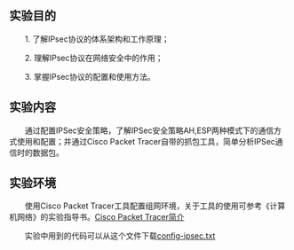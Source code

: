 ## 实验目的

&emsp;&emsp;1. 了解IPsec协议的体系架构和工作原理；

&emsp;&emsp;2. 理解IPsec协议在网络安全中的作用；

&emsp;&emsp;3. 掌握IPsec协议的配置和使用方法。


## 实验内容

&emsp;&emsp;通过配置IPSec安全策略，了解IPSec安全策略AH,ESP两种模式下的通信方式使用和配置；并通过Cisco Packet Tracer自带的抓包工具，简单分析IPSec通信时的数据包。

## 实验环境

&emsp;&emsp;使用Cisco Packet Tracer工具配置组网环境，关于工具的使用可参考《计算机网络》的实验指导书。[Cisco Packet Tracer简介](https://hitsz-cslab.gitee.io/comp-network/appendix-c/index.html)

&emsp;&emsp;实验中用到的代码可以从这个文件下载[config-ipsec.txt](https://gitee.com/hitsz-cslab/net-work-security/tree/master/stupkt)